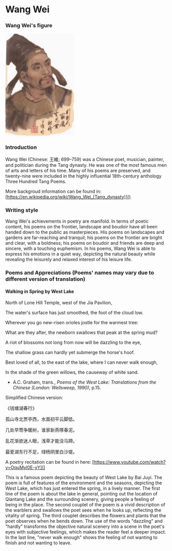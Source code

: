 # Wang Wei

### Wang Wei's figure

![](ww.JPG)

### Introduction

Wang Wei (Chinese: 王維; 699–759) was a Chinese poet, musician, painter, and politician during the Tang dynasty. He was one of the most famous men of arts and letters of his time. Many of his poems are preserved, and twenty-nine were included in the highly influential 18th-century anthology Three Hundred Tang Poems.

More backgroud information can be found in: [https://en.wikipedia.org/wiki/Wang_Wei_(Tang_dynasty)]()

### Writing style

Wang Wei's achievements in poetry are manifold. In terms of poetic content, his poems on the frontier, landscape and boudoir have all been handed down to the public as masterpieces. His poems on landscapes and gardens are far-reaching and tranquil; his poems on the frontier are bright and clear, with a boldness; his poems on boudoir and friends are deep and sincere, with a touching euphemism. In his poems, Wang Wei is able to express his emotions in a quiet way, depicting the natural beauty while revealing the leisurely and relaxed interest of his leisure life.


### Poems and Appreciations (Poems' names may vary due to different version of translation)

#### Walking in Spring by West Lake

North of Lone Hill Temple, west of the Jia Pavilion,

The water's surface has just smoothed, the foot of the cloud low.

Wherever you go new-risen orioles jostle for the warmest tree:

What are they after, the newborn swallows that peak at the spring mud?

A riot of blossoms not long from now will be dazzling to the eye,

The shallow grass can hardly yet submerge the horse's hoof.

Best loved of all, to the east of the lake, where I can never walk enough,

In the shade of the green willows, the causeway of white sand.


- A.C. Graham, trans., *Poems of the West Lake: Translations from the Chinese (London: Wellsweep, 1990)*, p.15.

Simplified Chinese version:

《钱塘湖春行》

孤山寺北贾亭西，水面初平云脚低。

几处早莺争暖树，谁家新燕啄春泥。

乱花渐欲迷人眼，浅草才能没马蹄。

最爱湖东行不足，绿杨阴里白沙堤。


A poetry recitation can be found in here: [https://www.youtube.com/watch?v=OquMyl0E-yY]()


This is a famous poem depicting the beauty of West Lake by Bai Juyi. The poem is full of features of the environment and the seasons, depicting the West Lake, which has just entered the spring, in a lively manner. The first line of the poem is about the lake in general, pointing out the location of Qiantang Lake and the surrounding scenery, giving people a feeling of being in the place. The second couplet of the poem is a vivid description of the warblers and swallows the poet sees when he looks up, reflecting the vitality of spring. The third couplet describes the flowers and plants that the poet observes when he bends down. The use of the words "dazzling" and "hardly" transforms the objective natural scenery into a scene in the poet's eyes with subjective feelings, which makes the reader feel a deeper impact. In the last line, "never walk enough" shows the feeling of not wanting to finish and not wanting to leave.
